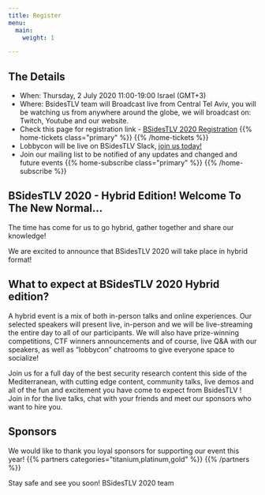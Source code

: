 ```yaml
---
title: Register
menu:
  main:
    weight: 1

---
```


## The Details
- When: Thursday, 2 July 2020 11:00-19:00 Israel (GMT+3)
- Where: BsidesTLV team will Broadcast live from Central Tel Aviv, you will be watching us from anywhere around the globe, we will broadcast on: Twitch, Youtube and our website. 
- Check this page for registration link - [BSidesTLV 2020 Registration](https://tickets.bsidestlv.com/bsidestlv/2020/)
{{% home-tickets  class="primary" %}}
{{% /home-tickets %}}
- Lobbycon will be live on BSidesTLV Slack, [join us today!](https://join.slack.com/t/bsidestlv/shared_invite/zt-ezz7de5w-zKO_PyubEBs2_UDIssDw8A)
- Join our mailing list to be notified of any updates and changed and future events
{{% home-subscribe  class="primary" %}}
{{% /home-subscribe %}}

## BSidesTLV 2020 - Hybrid Edition! Welcome To The New Normal...

The time has come for us to go hybrid, gather together and share our knowledge!

We are excited to announce that BSidesTLV 2020 will take place in hybrid format!

## What to expect at BSidesTLV 2020 Hybrid edition?

A hybrid event is a mix of both in-person talks and online experiences. Our selected speakers will present live, in-person and we will be live-streaming the entire day to all of our participants. We will also have prize-winning competitions, CTF winners announcements and of course, live Q&A with our speakers, as well as “lobbycon” chatrooms to give everyone space to socialize!

Join us for a full day of the best security research content this side of the Mediterranean, with cutting edge content, community talks, live demos and all of the fun and excitement you have come to expect from BsidesTLV ! Join in for the live talks, chat with your friends and meet our sponsors who want to hire you.


## Sponsors
We would like to thank you loyal sponsors for supporting our event this year!
{{% partners categories="titanium,platinum,gold" %}}
{{% /partners %}}



Stay safe and see you soon! BSidesTLV 2020 team

